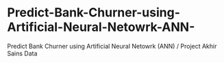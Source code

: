 # Predict-Bank-Churner-using-Artificial-Neural-Netowrk-ANN-
Predict Bank Churner using Artificial Neural Netowrk (ANN) / Project Akhir Sains Data

